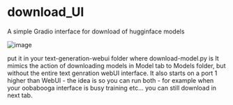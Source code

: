 # download_UI
A simple Gradio interface for download of hugginface models

![image](https://github.com/FartyPants/download_UI/assets/23346289/2e74bee4-b55d-4b99-b4d8-b86b5941f46f)



put it in your text-generation-webui folder where download-model.py is
It mimics the action of downloading models in Model tab to Models folder, but without the entire text genration webUI interface.
It also starts on a port 1 higher than WebUI -  the idea is so you can run both - for example when your oobabooga interface is busy training etc... you can still download in next tab.
